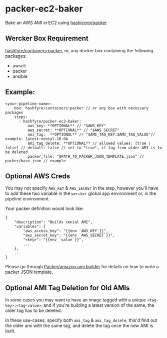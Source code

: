 packer-ec2-baker
================

Bake an AWS AMI in EC2 using [hashicorp/packer](https://www.packer.io/)


Wercker Box Requirement
-----------------------
[hashfyre/containers:packer](https://github.com/Hashfyre/containers/blob/packer/Dockerfile),
or, any docker box containing the following packages:

- awscli
- packer
- ansible

Example:
--------

```
<your-pipeline-name>:
    box: hashfyre/containers:packer // or any box with necessary packages
    steps:
      - hashfyre/packer-ec2-baker:
          aws_key: **OPTIONAL** // "$AWS_KEY"
          aws_secret: **OPTIONAL** // "$AWS_SECRET"
          ami_tag:  **OPTIONAL** // "$AMI_TAG_KEY:$AMI_TAG_VALUE"// example: latest:xenial-16-04
          ami_tag_delete: **OPTIONAL** // allowed values: [true | false] // default: false // set to "true", if tag from older AMI is to be deleted
          packer_file: "$PATH_TO_PACKER_JSON_TEMPLATE.json" // packer/base.json // example
```

Optional AWS Creds
------------------
You may not specify `AWS_KEY` & `AWS_SECRET` in the step, however you'll have to
add these two variable in the `wercker` global app environment
or, in the pipeline environment.

Your packer definition would look like:
```
{
    "description": "Builds xenial AMI",
    "variables": {
        "aws_access_key": "{{env `AWS_KEY`}}",
        "aws_secret_key": "{{env `AWS_SECRET`}}",
        "<key>": "{{env `value`}}",
        ...
    },
    ...
}
```
Please go through [Packer/amazon ami builder](https://www.packer.io/docs/builders/amazon.html)
for details on how to write a packer JSON template.

Optional AMI Tag Deletion for Old AMIs
--------------------------------------
In some cases you may want to have an image tagged with a unique `<tag-key>:<tag-value>`,
and if you're building a latest version of the same, the older tag has to be deleted.

In these use-cases, specify both `ami_tag` & `ami_tag_delete`, this'd find out
the older ami with the same tag, and delete the tag once the new AMI is built.
